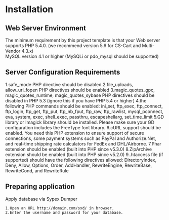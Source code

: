 Installation
============

## Web Server Environment

The minimum requirement by this project template is that your Web server supports PHP 5.4.0. (we recommend version 5.6 for CS-Cart and Multi-Vendor 4.3.x)<br>
MySQL version 4.1 or higher (MySQLi or pdo_mysql should be supported)

## Server Configuration Requirements

1.safe_mode PHP directive should be disabled
2.file_uploads, allow_url_fopen PHP directives should be enabled
3.magic_quotes_gpc, magic_quotes_runtime, magic_quotes_sybase PHP directives should be disabled in PHP 5.3 (ignore this if you have PHP 5.4 or higher)
4.the following PHP commands should be enabled: ini_set, ftp_exec, ftp_connect, ftp_login, ftp_get, ftp_put, ftp_nb_fput, ftp_raw, ftp_rawlist, mysql_pconnect, eva, system, exec, shell_exec, passthru, escapeshellarg, set_time_limit
5.GD library or Imagick library should be installed. Please make sure your GD configuration includes the FreeType font library.
6.cURL support should be enabled. You need this PHP extension to ensure support of secure connections, some payment systems such as PayPal and Authorize.Net, and real-time shipping rate calculators for FedEx and DHL/Airborne.
7.Phar extension should be enabled (built into PHP since v5.3.0)
8.ZipArchive extension should be enabled (built into PHP since v5.2.0)
9..htaccess file (if supported) should have the following directives allowed: DirectoryIndex, Deny, Allow, Options, Order, AddHandler, RewriteEngine, RewriteBase, RewriteCond, and RewriteRule

## Preparing application
Apply database via Sypex Dumper

    1.Open an URL http://domain.com/sxd/ in browser.
    2.Enter the username and password for your database.